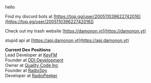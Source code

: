 hello

Find my discord bots at [https://top.gg/user/200511039622742016](https://top.gg/user/200511039622742016])

Check out my trash website [https://damonon.yt](https://damonon.yt)

stupid api at [https://api.damonon.yt](https://api.damonon.yt)

**Current Dev Positions**  
Lead Developer at [KeyFM](https://keyfm.net)  
Founder at [DDI Development](https://ddidevelopment.com)  
Owner at [Quality Code Inc](https://qci.lol)  
Founder at [RadioSpy](https://api.radiospy.pw)  
Developer at [RadioPeeker](https://radiopeeker.com)  


